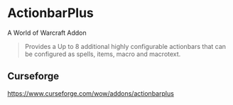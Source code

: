 # ActionbarPlus

A World of Warcraft Addon

>Provides a Up to 8 additional highly configurable actionbars that can be configured as spells, items, macro and macrotext.

## Curseforge

https://www.curseforge.com/wow/addons/actionbarplus